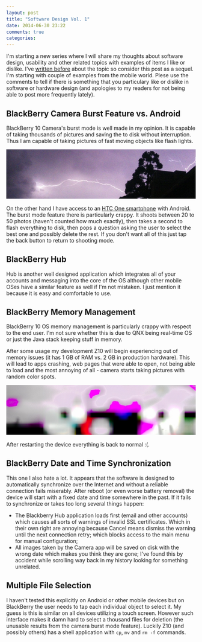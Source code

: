 ```yaml
---
layout: post
title: "Software Design Vol. 1"
date: 2014-06-30 23:22
comments: true
categories: 
---
```


I'm starting a new series where I will share my thoughts about software design,
usability and other related topics with examples of items I like or dislike.
I've
[written before](/blog/2013/05/30/why-vmware-multi-hypervisor-manager-architecture-is-wrong/)
about the topic so consider this post as a sequel. I'm starting with couple of
examples from the mobile world. Plese use the comments to tell if there is something
that you particulary like or dislike in software or hardware design
(and apologies to my readers for not being able to post more frequently lately).


BlackBerry Camera Burst Feature vs. Android
--------------------------------------------

BlackBerry 10 Camera's burst mode is well made in my opinion. It is capable of
taking thousands of pictures and saving the to disk without interruption. Thus
I am capable of taking pictures of fast moving objects like flash lights.

![Flash light](/images/flashlight.jpg "Flash light")

On the other hand I have access to an 
<a target="_blank" href="http://www.amazon.com/s/?_encoding=UTF8&camp=1789&creative=390957&field-keywords=htc%20one&linkCode=ur2&tag=atodorovorg-20&url=search-alias%3Daps&linkId=CZ33VB6BARW7FWZS">HTC One smartphone</a><img src="https://ir-na.amazon-adsystem.com/e/ir?t=atodorovorg-20&l=ur2&o=1" width="1" height="1" border="0" alt="" style="border:none !important; margin:0px !important;" />
with Android. The burst
mode feature there is particularly crappy. It shoots between 20 to 50 photos
(haven't counted how much exactly), then takes a second to flash everything to disk,
then pops a question asking the user to select the best one and possibly delete
the rest. If you don't want all of this just tap the back button to return to
shooting mode.


BlackBerry Hub
---------------

Hub is another well designed application which integrates all of your accounts and
messaging into the core of the OS although other mobile OSes have a similar feature
as well if I'm not mistaken. I just mention it because it is easy and comfortable to use.


BlackBerry Memory Management
----------------------------

BlackBerry 10 OS memory management is particularly crappy with respect to
the end user. I'm not sure whether this is due to QNX being real-time OS
or just the Java stack keeping stuff in memory.

After some usage my development Z10 will begin experiencing out of memory issues
(it has 1 GB of RAM vs. 2 GB in production hardware). This will lead to apps
crashing, web pages that were able to open, not being able to load and the most
annoying of all - camera starts taking pictures with random color spots.

![Blackberry camera fail](/images/bbz10camerafail.jpg "BlackBerry Z10 camera fail")

After restarting the device everything is back to normal :(.

BlackBerry Date and Time Synchronization
----------------------------------------

This one I also hate a lot. It appears that the software is designed to
automatically synchronize over the Internet and without a reliable connection fails miserably.
After reboot (or even worse battery removal) the device will start with a fixed date and time
somewhere in the past. If it fails to synchronize or takes too long several things happen:

* The Blackberry Hub application loads first (email and other accounts) which causes all sorts
of warnings of invalid SSL certificates. Which in their own right are annoying because Cancel
means dismiss the warning until the next connection retry; which blocks access to the main menu
for manual configuration;
* All images taken by the Camera app will be saved on disk with the wrong date which makes you think
they are gone; I've found this by accident while scrolling way back in my history looking for something
unrelated.


Multiple File Selection
-------------------------

I haven't tested this explicitly on Android or other mobile devices but on BlackBerry
the user needs to tap each individual object to select it. My guess is this is similar
on all devices utilizing a touch screen.  However such interface makes it damn hard to
select a thousand files for deletion (the unusable results from the camera burst mode feature).
Luckily Z10 (and possibly others) has a shell application with `cp`, `mv` and `rm -f` commands.

